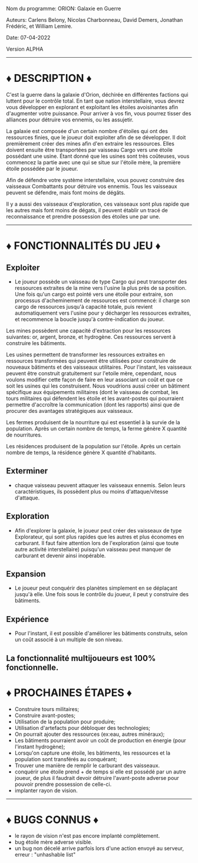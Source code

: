 Nom du programme: ORION: Galaxie en Guerre

Auteurs: Carlens Belony, Nicolas Charbonneau, David Demers, Jonathan Frédéric, et William Lemire. 

Date: 07-04-2022

Version ALPHA 

--------------------------------------------------------------------------------------------------------------------------------------------------------------
# ♦ DESCRIPTION ♦

C'est la guerre dans la galaxie d'Orion, déchirée en différentes factions qui luttent pour le contrôle total. En tant que nation interstellaire, vous devrez vous développer en explorant et exploitant les étoiles avoisinantes afin d'augmenter votre puissance. Pour arriver à vos fin, vous pourrez tisser des alliances pour détruire vos ennemis, ou les assujetir. 

La galaxie est composée d'un certain nombre d'étoiles qui ont des ressources finies, que le joueur doit exploiter afin de se développer. Il doit premièrement créer des mines afin d'en extraire les ressources. Elles doivent ensuite être transportées par vaisseau Cargo vers une étoile possédant une usine. Étant donné que les usines sont très coûteuses, vous commencez la partie avec une qui se situe sur l'étoile mère, la première étoile possédée par le joueur. 

Afin de défendre votre système interstellaire, vous pouvez construire des vaisseaux Combattants pour détruire vos ennemis. Tous les vaisseaux peuvent se défendre, mais font moins de dégâts. 

Il y a aussi des vaisseaux d'exploration, ces vaisseaux sont plus rapide que les autres mais font moins de dégats, il peuvent établir un tracé de reconnaissance et prendre possession des étoiles une par une.


--------------------------------------------------------------------------------------------------------------------------------------------------------------

# ♦ FONCTIONNALITÉS DU JEU ♦

## Exploiter
- Le joueur possède un vaisseau de type Cargo qui peut transporter des ressources extraites de la mine vers l'usine la plus près de sa position. Une fois qu'un cargo est pointé vers une étoile pour extraire, son processus d'acheminement de ressources est commencé: il charge son cargo de ressources jusqu'à capacité totale, puis revient automatiquement vers l'usine pour y décharger les ressources extraites, et recommence la boucle jusqu'à contre-indication du joueur.

Les mines possèdent une capacité d'extraction pour les ressources suivantes: or, argent, bronze, et hydrogène. Ces ressources servent à construire les bâtiments. 

Les usines permettent de transformer les ressources extraites en ressources transformées qui peuvent être utilisées pour construire de nouveaux bâtiments et des vaisseaux utilitaires. Pour l'instant, les vaisseaux peuvent être construit gratuitement sur l'etoile mère, cependant, nous voulons modifier cette façon de faire en leur associant un coût et que ce soit les usines qui les construisent. Nous voudrions aussi créer un bâtiment spécifique aux équipements militaires (dont le vaisseau de combat, les tours militaires qui défendent les étoile et les avant-postes qui pourraient permettre d'accroître la communication (dont les rapports) ainsi que de procurer des avantages stratégiques aux vaisseaux.

Les fermes produisent de la nourriture qui est essentiel à la survie de la population. Après un certain nombre de temps, la ferme génère X quantité de nourritures.

Les résidences produisent de la population sur l'étoile. Après un certain nombre de temps, la résidence génère X quantité d'habitants.

## Exterminer
- chaque vaisseau peuvent attaquer les vaisseaux ennemis. Selon leurs caractéristiques, ils possèdent plus ou moins d'attaque/vitesse d'attaque.

## Exploration
- Afin d'explorer la galaxie, le joueur peut créer des vaisseaux de type Explorateur, qui sont plus rapides que les autres et plus économes en carburant. Il faut faire attention lors de l'exploration (ainsi que toute autre activité interstellaire) puisqu'un vaisseau peut manquer de carburant et devenir ainsi inopérable. 

## Expansion
- Le joueur peut conquérir des planètes simplement en se déplaçant jusqu'à elle. Une fois sous le contrôle du joueur, il peut y construire des bâtiments.

## Expérience
- Pour l'instant, il est possible d'améliorer les bâtiments construits, selon un coût associé à un multiple de son niveau.


La fonctionnalité multijoueurs est 100% fonctionnelle.
--------------------------------------------------------------------------------------------------------------------------------------------------------------

# ♦ PROCHAINES ÉTAPES ♦

- Construire tours militaires;
- Construire avant-postes;
- Utilisation de la population pour produire;
- Utilisation d'artefacts pour débloquer des technologies;
- On pourrait ajouter des ressources (ex:eau, autres minéraux);
- Les bâtiments pourraient avoir un coût de production en énergie (pour l'instant hydrogène);
- Lorsqu'on capture une étoile, les bâtiments, les ressources et la population sont transférés au conquérant;
- Trouver une manière de remplir le carburant des vaisseaux.
- conquérir une étoile prend + de temps si elle est possédé par un autre joueur, de plus il faudrait devoir détruire l'avant-poste adverse pour pouvoir prendre possession de celle-ci. 
- implanter rayon de vision.

--------------------------------------------------------------------------------------------------------------------------------------------------------------

# ♦ BUGS CONNUS ♦
- le rayon de vision n'est pas encore implanté complètement.
- bug étoile mère adverse visible.
- un bug non décelé arrive parfois lors d'une action envoyé au serveur, erreur : "unhashable list"
